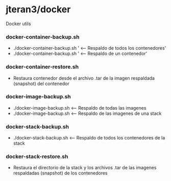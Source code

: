 # jteran3/docker

Docker utils

### docker-container-backup.sh

* ./docker-container-backup.sh '<empty> <-- Respaldo de todos los contenedores'
* ./docker-container-backup.sh '<container-name> <-- Respaldo de un contenedor'

### docker-container-restore.sh

* Restaura contenedor desde el archivo .tar de la imagen respaldada (snapshot) del contenedor

### docker-image-backup.sh

* ./docker-image-backup.sh <empty> <-- Respaldo de todas las imagenes
* ./docker-image-backup.sh <stack-name> <-- Respaldo de las imagenes de una stack

### docker-stack-backup.sh

* ./docker-stack-backup.sh <stack-name> <-- Respaldo de todos los contenedores de la stack

### docker-stack-restore.sh

* Restaura el directorio de la stack y los archivos .tar de las imagenes respaldadas (snapshot) de los contenedores
